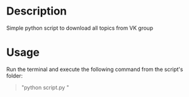 # Description
Simple python script to download all topics from VK group

# Usage
Run the terminal and execute the following command from the script's folder:
> "python script.py <url>"
